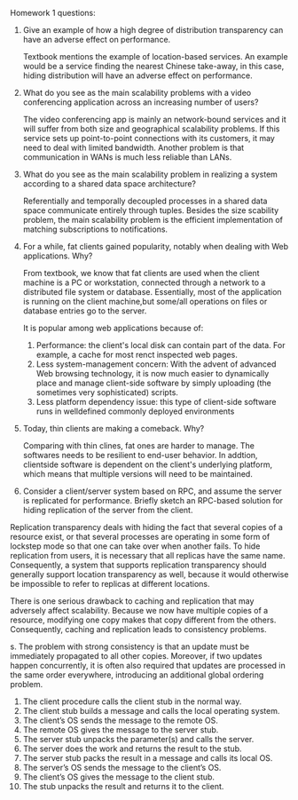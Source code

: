 Homework 1 questions: 

1. Give an example of how a high degree of distribution transparency can have an adverse effect on performance.

    Textbook mentions the example of location-based services. An example would be a service finding the nearest Chinese take-away, in this case, hiding distribution will have an adverse effect on performance. 

2. What do you see as the main scalability problems with a video conferencing application across an increasing number of users?

    The video conferencing app is mainly an network-bound services and it will suffer from both size and geographical scalability problems. If this service sets up point-to-point connections with its customers, it may need to deal with limited bandwidth. Another problem is that communication in WANs is much less reliable than LANs. 
 
3. What do you see as the main scalability problem in realizing a system according to a shared data space architecture?

    Referentially and temporally decoupled processes in a shared data space communicate entirely through tuples. Besides the size scability problem, the main scalability problem is the efficient implementation of matching subscriptions to notifications. 

4. For a while, fat clients gained popularity, notably when dealing with Web applications. Why?

    From textbook, we know that fat clients are used when the client machine is a PC or workstation, connected through a network to a distributed file system or database. Essentially, most of the application is running on the client machine,but some/all operations on files or database entries go to the server. 

    It is popular among web applications because of:
     1. Performance: the client's local disk can contain part of the data. For example, a cache for most renct inspected web pages.
     2. Less system-management concern: With the advent of advanced Web browsing technology, it is now much easier to dynamically place and manage client-side software by simply uploading (the sometimes very sophisticated) scripts.
     3. Less platform dependency issue: this type of client-side software runs in welldefined commonly deployed environments


5. Today, thin clients are making a comeback. Why?

    Comparing with thin clines, fat ones are harder to manage. The softwares needs to be resilient to end-user behavior. In addtion, clientside software is dependent on the client's underlying platform, which means that multiple versions will need to be maintained. 

6. Consider a client/server system based on RPC, and assume the server is replicated for performance.  Briefly sketch an RPC-based solution for hiding replication of the server from the client.

Replication transparency deals with hiding the fact that several copies of a
resource exist, or that several processes are operating in some form of lockstep
mode so that one can take over when another fails. To hide replication from
users, it is necessary that all replicas have the same name. Consequently,
a system that supports replication transparency should generally support
location transparency as well, because it would otherwise be impossible to
refer to replicas at different locations.

There is one serious drawback to caching and replication that may adversely affect scalability. Because we now have multiple copies of a resource,
modifying one copy makes that copy different from the others. Consequently,
caching and replication leads to consistency problems.

s. The problem with strong consistency is that
an update must be immediately propagated to all other copies. Moreover, if
two updates happen concurrently, it is often also required that updates are
processed in the same order everywhere, introducing an additional global
ordering problem. 

1. The client procedure calls the client stub in the normal way.
2. The client stub builds a message and calls the local operating system.
3. The client’s OS sends the message to the remote OS.
4. The remote OS gives the message to the server stub.
5. The server stub unpacks the parameter(s) and calls the server.
6. The server does the work and returns the result to the stub.
7. The server stub packs the result in a message and calls its local OS.
8. The server’s OS sends the message to the client’s OS.
9. The client’s OS gives the message to the client stub.
10. The stub unpacks the result and returns it to the client.
